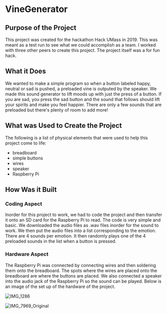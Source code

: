 # VineGenerator

<!-- PURPOSE -->
## Purpose of the Project
This project was created for the hackathon Hack UMass in 2019. This was meant as a test run to see what we could accomplish as a team. I worked with three other peers to create this project. The project itself was a for fun hack. 

<!-- WHAT IT DOES -->
## What it Does
We wanted to make a simple program so when a button labeled happy, neutral or sad is pushed, a preloaded vine is outputed by the speaker. We made this sound generator to lift moods up with just the press of a button. If you are sad, you press the sad button and the sound that follows should lift your spirits and make you feel happier. There are only a few sounds that are preloaded but there's plenty of room to add more!

<!-- WHAT WAS USED TO CREATE THE PROJECT -->
## What was Used to Create the Project

The following is a list of physical elements that were used to help this project come to life:
  - breadboard 
  - simple buttons
  - wires
  - speaker
  - Raspberry Pi

<!-- HOW THE PROJECT CAME TO LIFE -->
## How Was it Built

### Coding Aspect

Inorder for this project to work, we had to code the project and then transfer it onto an SD card for the Raspberry Pi to read. The code is very simple and basic. We downloaded the audio files as .wav files inorder for the sound to work. We then put the audio files into a list corresponding to the emotion. There are 4 sounds per emotion. It then randomly plays one of the 4 preloaded sounds in the list when a button is pressed.

### Hardware Aspect

The Raspberry Pi was connected by connecting wires and then soldering them onto the breadboard. The spots where the wires are placed onto the breadboard are where the buttons are placed. We also connected a speaker into the audio jack of the Raspberry Pi so the sound can be played. Below is an image of the set up of the hardware of the project.

![IMG_1286](https://user-images.githubusercontent.com/56767468/103710032-f97c9900-4f81-11eb-9939-018be78fb357.jpg)

![IMG_7969_Original](https://user-images.githubusercontent.com/56767468/103710033-fa152f80-4f81-11eb-8aeb-b77d4a0e0590.jpg)

